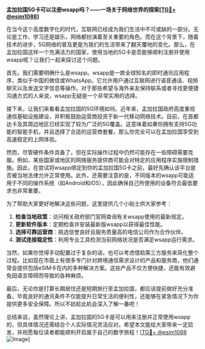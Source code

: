 **孟加拉国5G卡可以注册wsapp吗？——一场关于网络世界的探索[[TG💪+ @esim1088](https://t.me/s/esim1088)]**

在当今这个高度数字化的时代，互联网已经成为我们生活中不可或缺的一部分。无论是工作、学习还是娱乐，网络都扮演着至关重要的角色。而在这个背景下，随着技术的进步，5G网络的普及更是为我们的生活带来了翻天覆地的变化。那么，在孟加拉国这样一个充满活力的国家，使用当地的5G卡是否能够顺利注册并使用wsapp呢？让我们一起来探讨这个问题。

首先，我们需要明确什么是wsapp。wsapp是一款全球知名的即时通讯应用程序，类似于中国的微信或WhatsApp。它允许用户通过互联网进行语音通话、视频聊天以及发送文字信息等操作。对于那些希望与海外亲友保持联系或者寻找更便捷沟通方式的人来说，wsapp无疑是一个非常实用的选择。

接下来，让我们来看看孟加拉国的5G环境如何。近年来，孟加拉国政府高度重视通信基础设施建设，并积极鼓励运营商投资于新一代移动网络技术。目前，在首都达卡及其周边地区已经实现了较为广泛的5G覆盖。这意味着如果你拥有支持5G功能的智能手机，并且选择了合适的运营商套餐，那么你完全可以在孟加拉国享受到高速稳定的上网体验。

然而，尽管硬件条件具备了，但在实际操作过程中仍然可能存在一些障碍需要克服。例如，某些国家或地区的网络服务提供商可能会对特定的应用程序实施限制措施。因此，在尝试将wsapp绑定到你的孟加拉国5G卡之前，最好先确认该平台是否被当地法律允许正常使用。此外，还需要注意的是，不同版本的wsapp可能适用于不同的操作系统（如Android和iOS），因此确保自己所使用的设备符合最低要求也非常重要。

为了帮助大家更好地解决这些问题，这里提供几个小贴士供大家参考：

1. **检查当地政策**：访问相关政府部门官网查询有关wsapp使用的最新规定。
2. **更新软件版本**：定期检查并安装最新版wsapp以获得最佳性能。
3. **选择可靠运营商**：挑选信誉良好且服务质量高的电信公司作为合作伙伴。
4. **测试连接稳定性**：利用专业工具检测当前网络状况是否满足wsapp运行需求。

当然，如果你觉得手动配置过于复杂的话，也可以考虑借助第三方服务来简化整个过程。比如现在市面上有很多专门针对跨境通信需求设计的产品和服务商，他们通常会提供包括eSIM卡在内的多种解决方案。这些产品不仅方便快捷，还能有效避免因语言障碍而导致的各种麻烦。

最后，无论你是打算长期居住还是短期旅行至孟加拉国，都应该提前做好充分准备。毕竟良好的通讯条件不仅能提升日常生活的便利性，还能够在紧急情况下为你提供更多安全保障。所以不妨趁此机会深入了解一番吧！

总结来说，虽然理论上讲，孟加拉国的5G卡是可以用来注册并正常使用wsapp的，但具体情况还需结合个人实际情况灵活应对。希望本文能给大家带来一定启发，并祝愿每位读者都能顺利开启属于自己的数字旅程！[[TG💪+ @esim1088](https://t.me/s/esim1088) ![Image](https://i.postimg.cc/4NQfJmqS/Snipaste-2025-05-13-00-14-12.png)]